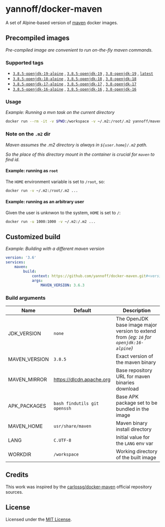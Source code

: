 # yannoff/docker-maven

A set of Alpine-based version of [maven](https://maven.apache.org/) docker images.

## Precompiled images

_Pre-compiled image are convenient to run on-the-fly maven commands._

### Supported tags

- [`3.8.5-openjdk-19-alpine`](https://github.com/yannoff/docker-maven/tree/3.8/openjdk/19/Dockerfile)
, [`3.8.5-openjdk-19`](https://github.com/yannoff/docker-maven/tree/3.8/openjdk/19/Dockerfile)
, [`3.8-openjdk-19`](https://github.com/yannoff/docker-maven/tree/3.8/openjdk/19/Dockerfile)
, [`latest`](https://github.com/yannoff/docker-maven/tree/3.8/openjdk/19/Dockerfile)
- [`3.8.5-openjdk-18-alpine`](https://github.com/yannoff/docker-maven/tree/3.8/openjdk/18/Dockerfile)
, [`3.8.5-openjdk-18`](https://github.com/yannoff/docker-maven/tree/3.8/openjdk/18/Dockerfile)
, [`3.8-openjdk-18`](https://github.com/yannoff/docker-maven/tree/3.8/openjdk/18/Dockerfile)
- [`3.8.5-openjdk-17-alpine`](https://github.com/yannoff/docker-maven/tree/3.8/openjdk/17/Dockerfile)
, [`3.8.5-openjdk-17`](https://github.com/yannoff/docker-maven/tree/3.8/openjdk/17/Dockerfile)
, [`3.8-openjdk-17`](https://github.com/yannoff/docker-maven/tree/3.8/openjdk/17/Dockerfile)
- [`3.8.5-openjdk-16-alpine`](https://github.com/yannoff/docker-maven/tree/3.8/openjdk/16/Dockerfile)
, [`3.8.5-openjdk-16`](https://github.com/yannoff/docker-maven/tree/3.8/openjdk/16/Dockerfile)
, [`3.8-openjdk-16`](https://github.com/yannoff/docker-maven/tree/3.8/openjdk/16/Dockerfile)


### Usage

_Example: Running a mvn task on the current directory_

```bash
docker run --rm -it -v $PWD:/workspace -v ~/.m2:/root/.m2 yannoff/maven:3.8-openjdk-16 mvn deploy
```

### Note on the `.m2` dir

_Maven assumes the .m2 directory is always in `${user.home}/.m2` path._

_So the place of this directory mount in the container is crucial for `maven` to find id._

#### Example: running as `root`

The `HOME` environment variable is set to `/root`, so:

```bash
docker run -v ~/.m2:/root/.m2 ...
```

#### Example: running as an arbitrary user

Given the user is unknwon to the system, `HOME` is set to `/`:

```bash
docker run -u 1000:1000 -v ~/.m2:/.m2 ...
```

## Customized build

_Example: Building with a different maven version_

```yaml
version: '3.6'
services:
    maven:
        build:
            context: https://github.com/yannoff/docker-maven.git#<version>:/
            args:
                MAVEN_VERSION: 3.6.3

```

### Build arguments

Name|Default|Description
---|---|---
JDK_VERSION | `none` | The OpenJDK base image major version to extend from _(eg: `16` for `openjdk:16-alpine`)_
MAVEN_VERSION | `3.8.5` |Exact version of the maven binary
MAVEN_MIRROR | https://dlcdn.apache.org | Base repository URL for maven binaries download
APK_PACKAGES |`bash findutils git openssh` | Base APK package set to be bundled in the image
MAVEN_HOME | `usr/share/maven` | Maven binary install directory
LANG | `C.UTF-8` | Initial value for the `LANG` env var
WORKDIR | `/workspace` | Working directory of the built image

## Credits

This work was inspired by the [carlossg/docker-maven](https://github.com/carlossg/docker-maven) official repository sources.

## License

Licensed under the [MIT License](LICENSE).
